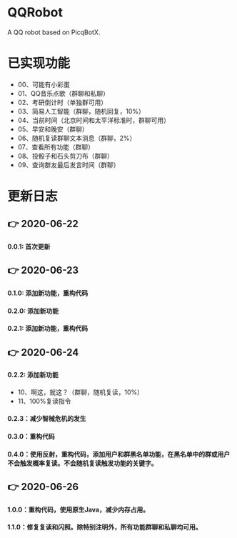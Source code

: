 # QQRobot
A QQ robot based on PicqBotX.
# 已实现功能
* 00、可能有小彩蛋
* 01、QQ音乐点歌（群聊和私聊）
* 02、考研倒计时（单独群可用）
* 03、简易人工智能（群聊，随机回复，10%）
* 04、当前时间（北京时间和太平洋标准时，群聊可用）
* 05、早安和晚安（群聊）
* 06、随机复读群聊文本消息（群聊，2%）
* 07、查看所有功能（群聊）
* 08、投骰子和石头剪刀布（群聊）
* 09、查询群友最后发言时间（群聊）
# 更新日志
## 👉 2020-06-22
#### 0.0.1: 首次更新
## 👉 2020-06-23
#### 0.1.0: 添加新功能，重构代码
#### 0.2.0: 添加新功能
#### 0.2.1: 添加新功能，重构代码
## 👉 2020-06-24
#### 0.2.2: 添加新功能
* 10、啊这，就这？（群聊，随机复读，10%）
* 11、100%复读指令
#### 0.2.3：减少智械危机的发生
#### 0.3.0：重构代码
#### 0.4.0：使用反射，重构代码，添加用户和群黑名单功能，在黑名单中的群或用户不会触发概率复读。不会随机复读触发功能的关键字。
## 👉 2020-06-26
#### 1.0.0：重构代码，使用原生Java，减少内存占用。
#### 1.1.0：修复复读和闪照。除特别注明外，所有功能群聊和私聊均可用。
